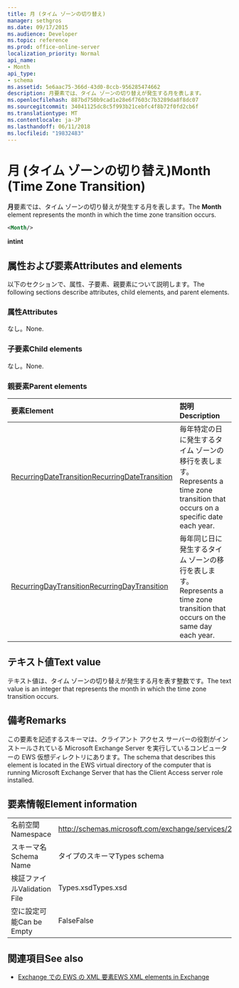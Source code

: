 ```yaml
---
title: 月 (タイム ゾーンの切り替え)
manager: sethgros
ms.date: 09/17/2015
ms.audience: Developer
ms.topic: reference
ms.prod: office-online-server
localization_priority: Normal
api_name:
- Month
api_type:
- schema
ms.assetid: 5e6aac75-366d-43d0-8ccb-956285474662
description: 月要素では、タイム ゾーンの切り替えが発生する月を表します。
ms.openlocfilehash: 887bd750b9cad1e28e6f7603c7b3289da8f8dc07
ms.sourcegitcommit: 34041125dc8c5f993b21cebfc4f8b72f0fd2cb6f
ms.translationtype: MT
ms.contentlocale: ja-JP
ms.lasthandoff: 06/11/2018
ms.locfileid: "19832483"
---
```

# <a name="month-time-zone-transition"></a><span data-ttu-id="88eeb-103">月 (タイム ゾーンの切り替え)</span><span class="sxs-lookup"><span data-stu-id="88eeb-103">Month (Time Zone Transition)</span></span>

<span data-ttu-id="88eeb-104">**月**要素では、タイム ゾーンの切り替えが発生する月を表します。</span><span class="sxs-lookup"><span data-stu-id="88eeb-104">The **Month** element represents the month in which the time zone transition occurs.</span></span> 
  
```xml
<Month/>
```

 <span data-ttu-id="88eeb-105">**int**</span><span class="sxs-lookup"><span data-stu-id="88eeb-105">**int**</span></span>
## <a name="attributes-and-elements"></a><span data-ttu-id="88eeb-106">属性および要素</span><span class="sxs-lookup"><span data-stu-id="88eeb-106">Attributes and elements</span></span>

<span data-ttu-id="88eeb-107">以下のセクションで、属性、子要素、親要素について説明します。</span><span class="sxs-lookup"><span data-stu-id="88eeb-107">The following sections describe attributes, child elements, and parent elements.</span></span>
  
### <a name="attributes"></a><span data-ttu-id="88eeb-108">属性</span><span class="sxs-lookup"><span data-stu-id="88eeb-108">Attributes</span></span>

<span data-ttu-id="88eeb-109">なし。</span><span class="sxs-lookup"><span data-stu-id="88eeb-109">None.</span></span>
  
### <a name="child-elements"></a><span data-ttu-id="88eeb-110">子要素</span><span class="sxs-lookup"><span data-stu-id="88eeb-110">Child elements</span></span>

<span data-ttu-id="88eeb-111">なし。</span><span class="sxs-lookup"><span data-stu-id="88eeb-111">None.</span></span>
  
### <a name="parent-elements"></a><span data-ttu-id="88eeb-112">親要素</span><span class="sxs-lookup"><span data-stu-id="88eeb-112">Parent elements</span></span>

|<span data-ttu-id="88eeb-113">**要素**</span><span class="sxs-lookup"><span data-stu-id="88eeb-113">**Element**</span></span>|<span data-ttu-id="88eeb-114">**説明**</span><span class="sxs-lookup"><span data-stu-id="88eeb-114">**Description**</span></span>|
|:-----|:-----|
|[<span data-ttu-id="88eeb-115">RecurringDateTransition</span><span class="sxs-lookup"><span data-stu-id="88eeb-115">RecurringDateTransition</span></span>](recurringdatetransition.md) <br/> |<span data-ttu-id="88eeb-116">毎年特定の日に発生するタイム ゾーンの移行を表します。</span><span class="sxs-lookup"><span data-stu-id="88eeb-116">Represents a time zone transition that occurs on a specific date each year.</span></span>  <br/> |
|[<span data-ttu-id="88eeb-117">RecurringDayTransition</span><span class="sxs-lookup"><span data-stu-id="88eeb-117">RecurringDayTransition</span></span>](recurringdaytransition.md) <br/> |<span data-ttu-id="88eeb-118">毎年同じ日に発生するタイム ゾーンの移行を表します。</span><span class="sxs-lookup"><span data-stu-id="88eeb-118">Represents a time zone transition that occurs on the same day each year.</span></span>  <br/> |
   
## <a name="text-value"></a><span data-ttu-id="88eeb-119">テキスト値</span><span class="sxs-lookup"><span data-stu-id="88eeb-119">Text value</span></span>

<span data-ttu-id="88eeb-120">テキスト値は、タイム ゾーンの切り替えが発生する月を表す整数です。</span><span class="sxs-lookup"><span data-stu-id="88eeb-120">The text value is an integer that represents the month in which the time zone transition occurs.</span></span>
  
## <a name="remarks"></a><span data-ttu-id="88eeb-121">備考</span><span class="sxs-lookup"><span data-stu-id="88eeb-121">Remarks</span></span>

<span data-ttu-id="88eeb-122">この要素を記述するスキーマは、クライアント アクセス サーバーの役割がインストールされている Microsoft Exchange Server を実行しているコンピューターの EWS 仮想ディレクトリにあります。</span><span class="sxs-lookup"><span data-stu-id="88eeb-122">The schema that describes this element is located in the EWS virtual directory of the computer that is running Microsoft Exchange Server that has the Client Access server role installed.</span></span>
  
## <a name="element-information"></a><span data-ttu-id="88eeb-123">要素情報</span><span class="sxs-lookup"><span data-stu-id="88eeb-123">Element information</span></span>

|||
|:-----|:-----|
|<span data-ttu-id="88eeb-124">名前空間</span><span class="sxs-lookup"><span data-stu-id="88eeb-124">Namespace</span></span>  <br/> |http://schemas.microsoft.com/exchange/services/2006/types  <br/> |
|<span data-ttu-id="88eeb-125">スキーマ名</span><span class="sxs-lookup"><span data-stu-id="88eeb-125">Schema Name</span></span>  <br/> |<span data-ttu-id="88eeb-126">タイプのスキーマ</span><span class="sxs-lookup"><span data-stu-id="88eeb-126">Types schema</span></span>  <br/> |
|<span data-ttu-id="88eeb-127">検証ファイル</span><span class="sxs-lookup"><span data-stu-id="88eeb-127">Validation File</span></span>  <br/> |<span data-ttu-id="88eeb-128">Types.xsd</span><span class="sxs-lookup"><span data-stu-id="88eeb-128">Types.xsd</span></span>  <br/> |
|<span data-ttu-id="88eeb-129">空に設定可能</span><span class="sxs-lookup"><span data-stu-id="88eeb-129">Can be Empty</span></span>  <br/> |<span data-ttu-id="88eeb-130">False</span><span class="sxs-lookup"><span data-stu-id="88eeb-130">False</span></span>  <br/> |
   
## <a name="see-also"></a><span data-ttu-id="88eeb-131">関連項目</span><span class="sxs-lookup"><span data-stu-id="88eeb-131">See also</span></span>



- [<span data-ttu-id="88eeb-132">Exchange での EWS の XML 要素</span><span class="sxs-lookup"><span data-stu-id="88eeb-132">EWS XML elements in Exchange</span></span>](ews-xml-elements-in-exchange.md)

